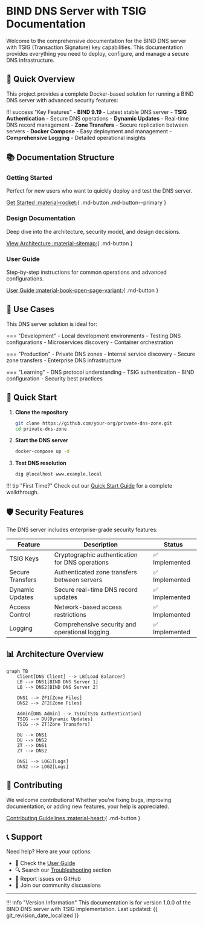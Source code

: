 # BIND DNS Server with TSIG Documentation

Welcome to the comprehensive documentation for the BIND DNS server with TSIG (Transaction Signature) key capabilities. This documentation provides everything you need to deploy, configure, and manage a secure DNS infrastructure.

## 🚀 Quick Overview

This project provides a complete Docker-based solution for running a BIND DNS server with advanced security features:

!!! success "Key Features"
    - **BIND 9.19** - Latest stable DNS server
    - **TSIG Authentication** - Secure DNS operations
    - **Dynamic Updates** - Real-time DNS record management
    - **Zone Transfers** - Secure replication between servers
    - **Docker Compose** - Easy deployment and management
    - **Comprehensive Logging** - Detailed operational insights

## 📚 Documentation Structure

### Getting Started
Perfect for new users who want to quickly deploy and test the DNS server.

[Get Started :material-rocket:](getting-started/overview.md){ .md-button .md-button--primary }

### Design Documentation
Deep dive into the architecture, security model, and design decisions.

[View Architecture :material-sitemap:](design/architecture.md){ .md-button }

### User Guide
Step-by-step instructions for common operations and advanced configurations.

[User Guide :material-book-open-page-variant:](user-guide/basic-operations.md){ .md-button }

## 🎯 Use Cases

This DNS server solution is ideal for:

=== "Development"
    - Local development environments
    - Testing DNS configurations
    - Microservices discovery
    - Container orchestration

=== "Production"
    - Private DNS zones
    - Internal service discovery
    - Secure zone transfers
    - Enterprise DNS infrastructure

=== "Learning"
    - DNS protocol understanding
    - TSIG authentication
    - BIND configuration
    - Security best practices

## 🔧 Quick Start

1. **Clone the repository**
   ```bash
   git clone https://github.com/your-org/private-dns-zone.git
   cd private-dns-zone
   ```

2. **Start the DNS server**
   ```bash
   docker-compose up -d
   ```

3. **Test DNS resolution**
   ```bash
   dig @localhost www.example.local
   ```

!!! tip "First Time?"
    Check out our [Quick Start Guide](getting-started/quick-start.md) for a complete walkthrough.

## 🛡️ Security Features

The DNS server includes enterprise-grade security features:

| Feature | Description | Status |
|---------|-------------|--------|
| TSIG Keys | Cryptographic authentication for DNS operations | ✅ Implemented |
| Secure Transfers | Authenticated zone transfers between servers | ✅ Implemented |
| Dynamic Updates | Secure real-time DNS record updates | ✅ Implemented |
| Access Control | Network-based access restrictions | ✅ Implemented |
| Logging | Comprehensive security and operational logging | ✅ Implemented |

## 📊 Architecture Overview

```mermaid
graph TB
    Client[DNS Client] --> LB[Load Balancer]
    LB --> DNS1[BIND DNS Server 1]
    LB --> DNS2[BIND DNS Server 2]
    
    DNS1 --> ZF1[Zone Files]
    DNS2 --> ZF2[Zone Files]
    
    Admin[DNS Admin] --> TSIG[TSIG Authentication]
    TSIG --> DU[Dynamic Updates]
    TSIG --> ZT[Zone Transfers]
    
    DU --> DNS1
    DU --> DNS2
    ZT --> DNS1
    ZT --> DNS2
    
    DNS1 --> LOG1[Logs]
    DNS2 --> LOG2[Logs]
```

## 🤝 Contributing

We welcome contributions! Whether you're fixing bugs, improving documentation, or adding new features, your help is appreciated.

[Contributing Guidelines :material-heart:](development/contributing.md){ .md-button }

## 📞 Support

Need help? Here are your options:

- 📖 Check the [User Guide](user-guide/basic-operations.md)
- 🔍 Search our [Troubleshooting](user-guide/troubleshooting.md) section
- 🐛 Report issues on GitHub
- 💬 Join our community discussions

---

!!! info "Version Information"
    This documentation is for version 1.0.0 of the BIND DNS server with TSIG implementation.
    Last updated: {{ git_revision_date_localized }}
